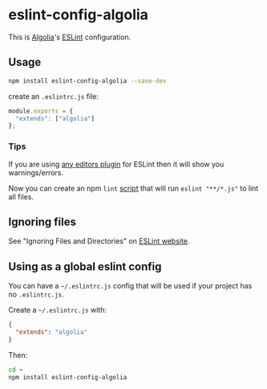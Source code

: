 # eslint-config-algolia

This is [Algolia](https://www.algolia.com/)'s [ESLint](http://eslint.org/) configuration.

## Usage

```sh
npm install eslint-config-algolia --save-dev
```

create an `.eslintrc.js` file:
```js
module.exports = {
  "extends": ["algolia"]
};
```

### Tips

If you are using [any editors plugin](http://eslint.org/docs/user-guide/integrations.html#editors) for ESLint then it will show you warnings/errors.

Now you can create an npm `lint` [script](https://docs.npmjs.com/files/package.json#scripts) that will run `eslint "**/*.js"` to lint all files.

## Ignoring files

See "Ignoring Files and Directories" on [ESLint website](http://eslint.org/docs/user-guide/configuring.html#ignoring-files-and-directories).

## Using as a global eslint config

You can have a `~/.eslintrc.js` config that will be used if your project has no `.eslintrc.js`.

Create a `~/.eslintrc.js` with:

```json
{
  "extends": "algolia"
}
```

Then:

```sh
cd ~
npm install eslint-config-algolia
```
